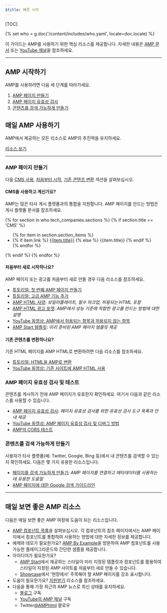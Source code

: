 ```yaml
---
$title: 빠른 시작
---
```


[TOC]

{% set who = g.doc('/content/includes/who.yaml', locale=doc.locale) %}

이 가이드는 AMP를 사용하기 위한 핵심 리소스를 제공합니다. 자세한 내용은 [AMP 문서](/ko/docs/) 또는 [YouTube 채널](https://www.youtube.com/channel/UCXPBsjgKKG2HqsKBhWA4uQw)을 참조하세요. 

<hr>

## AMP 시작하기

AMP를 사용하려면 다음 세 단계를 따라가세요.

1.  [AMP 페이지 만들기](#create-your-amp-pages)
2.  [AMP 페이지 유효성 검사](#validate-and-test-amp-pages)
3.  [콘텐츠를 검색 가능하게 만들기](#make-your-content-discoverable)

## 매일 AMP 사용하기

AMP에서 제공하는 모든 리소스로 AMP의 추진력을 유지하세요.

<a class="button" href="#amp-day-to-day-resources">리소스 보기</a>

<hr>

### AMP 페이지 만들기

다음 [CMS 사용](#using-a-cms?), [처음부터 시작](#starting-from-scratch?), [기존 콘텐츠 변환](#converting-existing-content?) 섹션을 살펴보십시오.

#### CMS을 사용하고 계신가요?

AMP는 많은 타사 게시 플랫폼과의 통합을 지원합니다. AMP 페이지를 만드는 방법은 게시 플랫폼 문서를 참조하세요.

<div>
  {% for section in who.tech_companies.sections %}
    {% if section.title == 'CMS' %}
      <ul>
        {% for item in section.section_items %}
          <li class="item">
            {% if item.link %}
              <a href="{{item.link}}">{{item.title}}</a>
            {% else %}
              {{item.title}}
            {% endif %}
          </li>
        {% endfor %}
        </ul>
    {% endif %}
  {% endfor %}
</div>

#### 처음부터 새로 시작하나요?

AMP 페이지 또는 광고를 처음부터 새로 만들 경우 다음 리소스를 참조하세요.

*   [튜토리얼: 첫 번째 AMP 페이지 만들기](/ko/docs/tutorials/create.html)
*   [튜토리얼: 고급 AMP 기능 추가](/ko/docs/tutorials/add_advanced.html)
*   [AMP HTML 사양](/ko/docs/reference/spec.html#the-amp-html-format): *보일러플레이트, 필수 마크업, 허용되는 HTML 포함*
*   [AMP HTML 광고 포맷](https://github.com/ampproject/amphtml/blob/master/extensions/amp-a4a/amp-a4a-format.md): *AMP에서 성능 기준에 적합한 광고를 만드는 방법에 대한 설명*
*   [YouTube 동영상: AMP에서 허용되는 항목과 허용되지 않는 항목](https://youtu.be/Gv8A4CktajQ)
*   [AMP Start 템플릿](https://www.ampstart.com/): *미리 준비된 AMP 페이지 템플릿 제공*

#### 기존 콘텐츠를 변환하나요?

기존 HTML 페이지를 AMP HTML로 변환하려면 다음 리소스를 참조하세요.

*   [튜토리얼: HTML을 AMP로 변환](/ko/docs/tutorials/converting.html)
*   [YouTube 동영상: 기존 사이트에 AMP HTML 사용](https://youtu.be/OO9oKhs80aI)

### AMP 페이지 유효성 검사 및 테스트

콘텐츠를 게시하기 전에 AMP 페이지가 유효한지 확인하세요.  여기서 다음과 같은 리소스를 사용할 수 있습니다.

*   [AMP 페이지 유효성 검사](/ko/docs/guides/validate.html): *페이지 유효성 검사를 위한 유효성 검사 도구 목록과 안내 제공*
*   [YouTube 동영상: AMP 페이지 유효성 검사 및 디버그 방법](https://www.youtube.com/watch?v=npum8JsITQE&t=13s)
*   [AMP의 CORS 테스트](/ko/docs/guides/amp-cors-requests.html#testing-cors-in-amp)

### 콘텐츠를 검색 가능하게 만들기

사용자가 타사 플랫폼(예: Twitter, Google, Bing 등)에서 내 콘텐츠를 검색할 수 있는지 확인하세요. 다음은 몇 가지 유용한 리소스입니다.

*   [페이지를 검색 가능하게 만들기](/ko/docs/guides/discovery.html): *AMP 페이지를 연결하고 메타데이터를 사용하는 데 유용한 도움말*
*   [AMP 페이지에 대한 Google 검색 가이드라인](https://support.google.com/webmasters/answer/6340290)

<hr>

## 매일 보면 좋은 AMP 리소스

다음은 매일 보면 좋은 AMP 여정에 도움이 되는 리소스입니다.

*   [AMP 컴포넌트 목록](/ko/docs/reference/components.html)을 살펴보십시오. 각 컴포넌트의 참조 페이지에서는 AMP 페이지에서 컴포넌트를 통합하여 사용하는 방법에 대한 자세한 정보를 제공합니다.
*   예제와 데모가 필요한가요? [AMP By Example](https://ampbyexample.com/)을 방문하여 AMP 컴포넌트를 사용 가능한 플레이그라운드와 간단한 샘플을 제공합니다.
*   아이디어가 필요한가요?
    *   [AMP Start](https://www.ampstart.com/)에서 제공하는 스타일이 미리 지정된 템플릿과 컴포넌트를 활용하여 스타일이 지정된 AMP 사이트를 처음부터 새로 만들 수 있습니다.
    *   [Showcase](/learn/showcases/)에서 '현장에서' 주목해야 할 AMP 페이지를 강조 표시합니다.
*   도움이 필요한가요? [지원받기](/ko/support/developer/get_support.html) 리소스를 참조하세요.
*   다음을 통해 가장 최근의 AMP 뉴스로 최신 상태를 유지하세요.
    *   [블로그](https://amphtml.wordpress.com/) 구독
    *   [YouTube의 AMP 채널](https://www.youtube.com/channel/UCXPBsjgKKG2HqsKBhWA4uQw) 구독
    *   Twitter[@AMPhtml](https://twitter.com/amphtml) 팔로우
 
